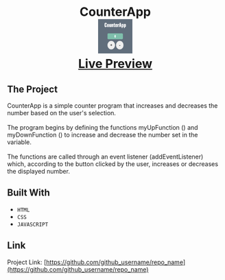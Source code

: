 <p align="center">
  
  <h1 align="center">
    CounterApp
    <br />
      <img src="images/image.png" alt="Image" width="80" height="80">
    <br />
    <a href="https://counterapp-459a3.web.app/">Live Preview</a>
  </h1>
</p>

<!-- THE PROJECT -->
## The Project

CounterApp is a simple counter program that increases and decreases the number based on the user's selection.
<br>
<br>
The program begins by defining the functions myUpFunction () and myDownFunction () to increase and decrease the number set in the variable.
<br>
<br>
The functions are called through an event listener (addEventListener) which, according to the button clicked by the user, increases or decreases the displayed number.


## Built With

* ```HTML```
* ```CSS```
* ```JAVASCRIPT```



<!-- CONTACT -->
## Link

Project Link: [https://github.com/github_username/repo_name](https://github.com/github_username/repo_name)
